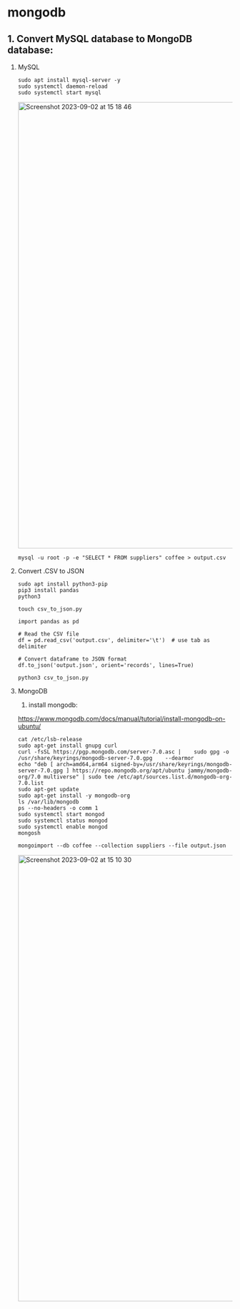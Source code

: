 # mongodb

## 1. Convert MySQL database to MongoDB database:

1. MySQL
   
   ```
   sudo apt install mysql-server -y
   sudo systemctl daemon-reload
   sudo systemctl start mysql
   ```
   
   <img width="1000" alt="Screenshot 2023-09-02 at 15 18 46" src="https://github.com/otammato/mongodb/assets/104728608/d288a854-cde8-4e2a-b87c-689ff2108344">

   ```
   mysql -u root -p -e "SELECT * FROM suppliers" coffee > output.csv
   ```

1. Convert .CSV to JSON

   ```
   sudo apt install python3-pip
   pip3 install pandas
   python3
   ```

   ```
   touch csv_to_json.py
   ```

   ```
   import pandas as pd

   # Read the CSV file
   df = pd.read_csv('output.csv', delimiter='\t')  # use tab as delimiter
    
   # Convert dataframe to JSON format
   df.to_json('output.json', orient='records', lines=True)
   ```
   
   ```
   python3 csv_to_json.py
   ```

2. MongoDB
   1. install mongodb:
   
   https://www.mongodb.com/docs/manual/tutorial/install-mongodb-on-ubuntu/

   ```
   cat /etc/lsb-release
   sudo apt-get install gnupg curl
   curl -fsSL https://pgp.mongodb.com/server-7.0.asc |    sudo gpg -o /usr/share/keyrings/mongodb-server-7.0.gpg    --dearmor
   echo "deb [ arch=amd64,arm64 signed-by=/usr/share/keyrings/mongodb-server-7.0.gpg ] https://repo.mongodb.org/apt/ubuntu jammy/mongodb-org/7.0 multiverse" | sudo tee /etc/apt/sources.list.d/mongodb-org-7.0.list
   sudo apt-get update
   sudo apt-get install -y mongodb-org
   ls /var/lib/mongodb
   ps --no-headers -o comm 1
   sudo systemctl start mongod
   sudo systemctl status mongod
   sudo systemctl enable mongod
   mongosh
   ```

   ```
   mongoimport --db coffee --collection suppliers --file output.json
   ```
   <img width="1000" alt="Screenshot 2023-09-02 at 15 10 30" src="https://github.com/otammato/mongodb/assets/104728608/ee9f8c66-c674-4927-ae8e-91f904659eeb">

